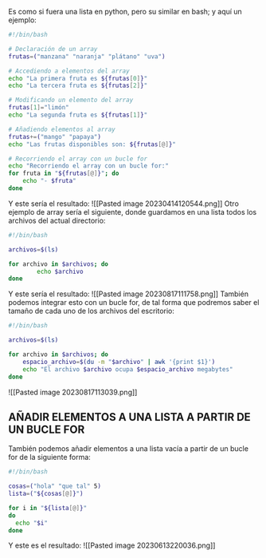 Es como si fuera una lista en python, pero su similar en bash; y aquí un ejemplo:
```bash
#!/bin/bash

# Declaración de un array
frutas=("manzana" "naranja" "plátano" "uva")

# Accediendo a elementos del array
echo "La primera fruta es ${frutas[0]}"
echo "La tercera fruta es ${frutas[2]}"

# Modificando un elemento del array
frutas[1]="limón"
echo "La segunda fruta es ${frutas[1]}"

# Añadiendo elementos al array
frutas+=("mango" "papaya")
echo "Las frutas disponibles son: ${frutas[@]}"

# Recorriendo el array con un bucle for
echo "Recorriendo el array con un bucle for:"
for fruta in "${frutas[@]}"; do
    echo "- $fruta"
done
```
Y este sería el resultado:
![[Pasted image 20230414120544.png]]
Otro ejemplo de array sería el siguiente, donde guardamos en una lista todos los archivos del actual directorio:
```bash
#!/bin/bash

archivos=$(ls)

for archivo in $archivos; do
        echo $archivo
done
```
Y este sería el resultado:
![[Pasted image 20230817111758.png]]
También podemos integrar esto con un bucle for, de tal forma que podremos saber el tamaño de cada uno de los archivos del escritorio:
```bash
#!/bin/bash

archivos=$(ls)

for archivo in $archivos; do
    espacio_archivo=$(du -m "$archivo" | awk '{print $1}')
    echo "El archivo $archivo ocupa $espacio_archivo megabytes"
done
```
![[Pasted image 20230817113039.png]]
## AÑADIR ELEMENTOS A UNA LISTA A PARTIR DE UN BUCLE FOR
También podemos añadir elementos a una lista vacía a partir de un bucle for de la siguiente forma:
```bash
#!/bin/bash

cosas=("hola" "que tal" 5)
lista=("${cosas[@]}")

for i in "${lista[@]}"
do
  echo "$i"
done
```
Y este es el resultado:
![[Pasted image 20230613220036.png]]

